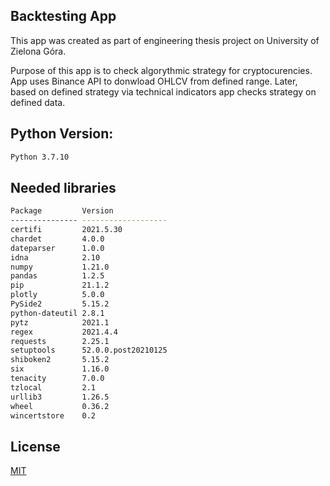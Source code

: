 ## Backtesting App
This app was created as part of engineering thesis project on University of Zielona Góra.

Purpose of this app is to check algorythmic strategy for cryptocurencies. App uses Binance API to donwload OHLCV from defined range. Later, based on defined strategy via technical indicators app checks strategy on defined data.


## Python Version:
```bash
Python 3.7.10
```
## Needed libraries
```bash
Package         Version
--------------- -------------------
certifi         2021.5.30
chardet         4.0.0
dateparser      1.0.0
idna            2.10
numpy           1.21.0
pandas          1.2.5
pip             21.1.2
plotly          5.0.0
PySide2         5.15.2
python-dateutil 2.8.1
pytz            2021.1
regex           2021.4.4
requests        2.25.1
setuptools      52.0.0.post20210125
shiboken2       5.15.2
six             1.16.0
tenacity        7.0.0
tzlocal         2.1
urllib3         1.26.5
wheel           0.36.2
wincertstore    0.2
```
## License
[MIT](https://choosealicense.com/licenses/mit/)
